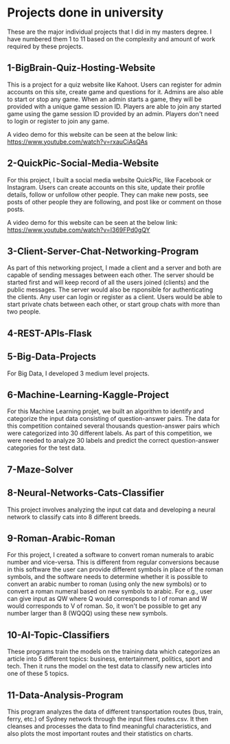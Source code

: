 # Projects done in university  

These are the major individual projects that I did in my masters degree. I have numbered them 1 to 11 based on the complexity and amount of work required by these projects.

## 1-BigBrain-Quiz-Hosting-Website  

This is a project for a quiz website like Kahoot. Users can register for admin accounts on this site, create game and questions for it. Admins are also able to start or stop any game. When an admin starts a game, they will be provided with a unique game session ID. Players are able to join any started game using the game session ID provided by an admin. Players don't need to login or register to join any game.

A video demo for this website can be seen at the below link:  
https://www.youtube.com/watch?v=rxauCiAsQAs

## 2-QuickPic-Social-Media-Website  

For this project, I built a social media website QuickPic, like Facebook or Instagram. Users can create accounts on this site, update their profile details, follow or unfollow other people. They can make new posts, see posts of other people they are following, and post like or comment on those posts.

A video demo for this website can be seen at the below link:  
https://www.youtube.com/watch?v=I369FPd0gQY

## 3-Client-Server-Chat-Networking-Program  

As part of this networking project, I made a client and a server and both are capable of sending messages between each other. The server should be started first and will keep record of all the users joined (clients) and the public messages. The server would also be rsponsible for authenticating the clients. Any user can login or register as a client. Users would be able to start private chats between each other, or start group chats with more than two people. 

## 4-REST-APIs-Flask  



## 5-Big-Data-Projects  

For Big Data, I developed 3 medium level projects.

## 6-Machine-Learning-Kaggle-Project  

For this Machine Learning projet, we built an algorithm to identify and categorize the input data consisting of question-answer pairs. The data for this competition contained several thousands question-answer pairs which were categorized into 30 different labels. As part of this competition, we were needed to analyze 30 labels and predict the correct question-answer categories for the test data.

## 7-Maze-Solver  

## 8-Neural-Networks-Cats-Classifier  

This project involves analyzing the input cat data and developing a neural network to classify cats into 8 different breeds.

## 9-Roman-Arabic-Roman

For this project, I created a software to convert roman numerals to arabic number and vice-versa. This is different from regular conversions because in this software the user can provide different symbols in place of the roman symbols, and the software needs to determine whether it is possible to convert an arabic number to roman (using only the new symbols) or to convert a roman numeral based on new symbols to arabic. For e.g., user can give input as QW where Q would corresponds to I of roman and W would corresponds to V of roman. So, it won't be possible to get any number larger than 8 (WQQQ) using these new symbols.

## 10-AI-Topic-Classifiers

These programs train the models on the training data which categorizes an article into 5 different topics: business, entertainment, politics, sport and tech. Then it runs the model on the test data to classify new articles into one of these 5 topics.

## 11-Data-Analysis-Program  

This program analyzes the data of different transportation routes (bus, train, ferry, etc.) of Sydney network through the input files routes.csv. It then cleanses and processes the data to find meaningful characteristics, and also plots the most important routes and their statistics on charts.
